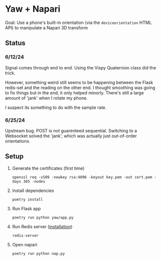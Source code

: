 # Yaw + Napari

Goal: Use a phone's built-in orientation (via the `deviceorientation` HTML API) to manipulate a Napari 3D transform

## Status

### 6/12/24

Signal comes through end to end. Using the Vispy Quaternion class did the trick.

However, something weird still seems to be happening between the Flask redis-set and the reading on the other end. I thought smoothing was going to fix things but in the end, it only helped minorly. There's still a large amount of 'jank' when I rotate my phone.

I suspect its something to do with the sample rate.

### 6/25/24

Upstream bug. POST is not guarenteed sequential. Switching to a Websocket solved the 'jank', which was actually just out-of-order orientations.

## Setup

1.  Generate the certificates (first time)

        openssl req -x509 -newkey rsa:4096 -keyout key.pem -out cert.pem -days 365 -nodes

2.  Install dependencies

        poetry install

3.  Run Flask app

        poetry run python yaw/app.py

4.  Run Redis server ([installation](https://redis.io/docs/latest/operate/oss_and_stack/install/install-redis/))

        redis-server

5.  Open napari

        poetry run python nap.py
